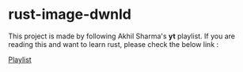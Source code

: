 # rust-image-dwnld

This project is made by following Akhil Sharma's **yt** playlist. If you are reading this and want to learn rust, please check the below link :

<a href="https://www.youtube.com/watch?v=qru3L4BvrOU&list=PL5dTjWUk_cPYuhHm9_QImW7_u4lr5d6zO"> Playlist </a>
